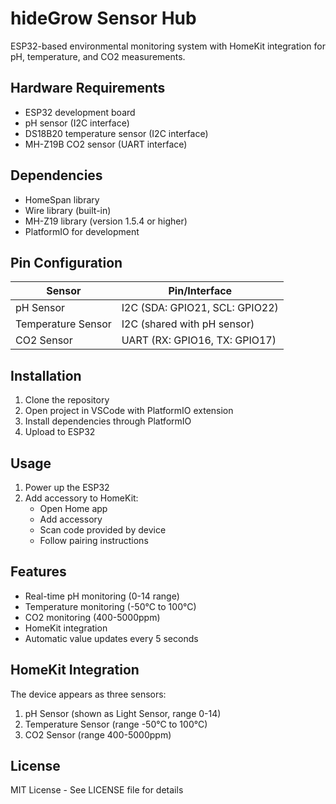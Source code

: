 # hideGrow Sensor Hub

ESP32-based environmental monitoring system with HomeKit integration for pH, temperature, and CO2 measurements.

## Hardware Requirements

- ESP32 development board
- pH sensor (I2C interface)
- DS18B20 temperature sensor (I2C interface)
- MH-Z19B CO2 sensor (UART interface)

## Dependencies

- HomeSpan library
- Wire library (built-in)
- MH-Z19 library (version 1.5.4 or higher)
- PlatformIO for development

## Pin Configuration

| Sensor | Pin/Interface |
|--------|--------------|
| pH Sensor | I2C (SDA: GPIO21, SCL: GPIO22) |
| Temperature Sensor | I2C (shared with pH sensor) |
| CO2 Sensor | UART (RX: GPIO16, TX: GPIO17) |

## Installation

1. Clone the repository
2. Open project in VSCode with PlatformIO extension
3. Install dependencies through PlatformIO
4. Upload to ESP32

## Usage

1. Power up the ESP32
2. Add accessory to HomeKit:
    - Open Home app
    - Add accessory
    - Scan code provided by device
    - Follow pairing instructions

## Features

- Real-time pH monitoring (0-14 range)
- Temperature monitoring (-50°C to 100°C)
- CO2 monitoring (400-5000ppm)
- HomeKit integration
- Automatic value updates every 5 seconds

## HomeKit Integration

The device appears as three sensors:
1. pH Sensor (shown as Light Sensor, range 0-14)
2. Temperature Sensor (range -50°C to 100°C)
3. CO2 Sensor (range 400-5000ppm)

## License

MIT License - See LICENSE file for details
